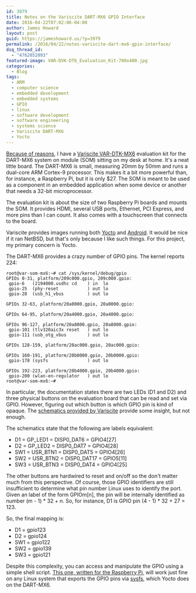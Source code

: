 ```yaml
---
id: 3979
title: Notes on the Variscite DART-MX6 GPIO Interface
date: 2016-04-22T07:02:06-04:00
author: James Howard
layout: post
guid: https://jameshoward.us/?p=3979
permalink: /2016/04/22/notes-variscite-dart-mx6-gpio-interface/
dsq_thread_id:
  - "4762052093"
featured-image: VAR-DVK-DT6_Evaluation_Kit-700x400.jpg
categories:
  - Blog
tags:
  - ARM
  - computer science
  - embedded development
  - embedded systems
  - GPIO
  - linux
  - software development
  - software engineering
  - systems science
  - Variscite DART-MX6
  - Yocto
---
```

[Because of reasons](http://threewordphrase.com/pardonme.htm), I have a [Variscite VAR-DTK-MX6](http://www.variscite.com/products/evaluation-kits/dart-mx6-kits) evaluation kit for the DART-MX6 system on module (SOM) sitting on my desk at home.  It's a neat little board.  The DART-MX6 is small, measuring 20mm by 50mm and runs a dual-core ARM Cortex-9 processor.  This makes it a bit more powerful than, for instance, a Raspberry Pi, but it is only $27.  The SOM is meant to be used as a component in an embedded application when some device or another that needs a 32-bit microprocessor.

The evaluation kit is about the size of two Raspberry Pi boards and mounts the SOM.  It provides HDMI, several USB ports, Ethernet, PCI Express, and more pins than I can count.  It also comes with a touchscreen that connects to the board.

Variscite provides images running both [Yocto](https://www.yoctoproject.org/) and [Android](https://www.android.com/).  It would be nice if it ran NetBSD, but that's only because I like such things.  For this project, my primary concern is Yocto.

The DART-MX6 provides a crazy number of GPIO pins.  The kernel reports 224:

    root@var-som-mx6:~# cat /sys/kernel/debug/gpio 
    GPIOs 0-31, platform/209c000.gpio, 209c000.gpio:
     gpio-6   (2194000.usdhc cd    ) in  lo    
     gpio-25  (phy-reset           ) out lo    
     gpio-28  (usb_h1_vbus         ) out lo    
    
    GPIOs 32-63, platform/20a0000.gpio, 20a0000.gpio:
    
    GPIOs 64-95, platform/20a4000.gpio, 20a4000.gpio:
    
    GPIOs 96-127, platform/20a8000.gpio, 20a8000.gpio:
     gpio-101 (tlv320aic3x reset   ) out lo    
     gpio-111 (usb_otg_vbus        ) out lo    
    
    GPIOs 128-159, platform/20ac000.gpio, 20ac000.gpio:
    
    GPIOs 160-191, platform/20b0000.gpio, 20b0000.gpio:
     gpio-178 (sysfs               ) out lo    
    
    GPIOs 192-223, platform/20b4000.gpio, 20b4000.gpio:
     gpio-200 (wlan-en-regulator   ) out lo    
    root@var-som-mx6:~#

In particular, the documentation states there are two LEDs (D1 and D2) and three physical buttons on the evaluation board that can be read and set via GPIO.  However, figuring out which button is which GPIO pin is kind of opaque.  The [schematics provided by Variscite](http://www.variscite.com/images/stories/DataSheets/DART-MX6/VAR-DT6CUSTOMBOARD_SCH_V1_1_Doc_V1_3.pdf) provide some insight, but not enough.

The schematics state that the following are labels equivalent:

* D1 = GP\_LED1 = DISP0_DAT6 = GPIO4[27]
* D2 = GP\_LED2 = DISP0_DAT7 = GPIO4[28]
* SW1 = USR\_BTN1 = DISP0_DAT5 = GPIO4[26]
* SW2 = USR\_BTN2 = DISP0_DAT17 = GPIO5[11]
* SW3 = USR\_BTN3 = DISP0_DAT4 = GPIO4[25]

The other buttons are hardwired to reset and on/off so the don't matter much from this perspective.  Of course, those GPIO identifiers are still insufficient to determine what pin number Linux uses to identify the port.  Given an label of the form GPIOm[n], the pin will be internally identified as number (m - 1) * 32 + n.  So, for instance, D1 is GPIO pin (4 - 1) * 32 + 27 = 123.

So, the final mapping is:

* D1 = gpio123
* D2 = gpio124
* SW1 = gpio122
* SW2 = gpio139
* SW3 = gpio121

Despite this complexity, you can access and manipulate the GPIO using a simple shell script.  [This one, written for the Raspberry Pi,](https://github.com/lasandell/RaspberryPi/blob/master/gpio) will work just fine on any Linux system that exports the GPIO pins via [sysfs](https://en.wikipedia.org/wiki/Sysfs), which Yocto does on the DART-MX6.
